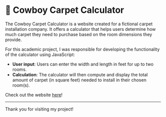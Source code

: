 # 🤠 Cowboy Carpet Calculator

The Cowboy Carpet Calculator is a website created for a fictional carpet installation company. It offers a calculator that helps users determine how much carpet they need to purchase based on the room dimensions they provide.

For this academic project, I was responsible for developing the functionality of the calculator using JavaScript:

+ **User input**: Users can enter the width and length in feet for up to two rooms.
+ **Calculation**: The calculator will then compute and display the total amount of carpet (in square feet) needed to install in their chosen room(s).

Check out the website [here](https://ssevilla23.github.io/Cowboy-Carpet-Calculator/)!
***
Thank you for visiting my project!
